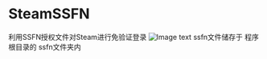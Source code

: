 # SteamSSFN
利用SSFN授权文件对Steam进行免验证登录
![Image text](https://github.com/AndtunO/SteamSSFN/blob/master/QQ%E6%88%AA%E5%9B%BE20210302000225.png)
ssfn文件储存于 程序 根目录的 ssfn文件夹内
